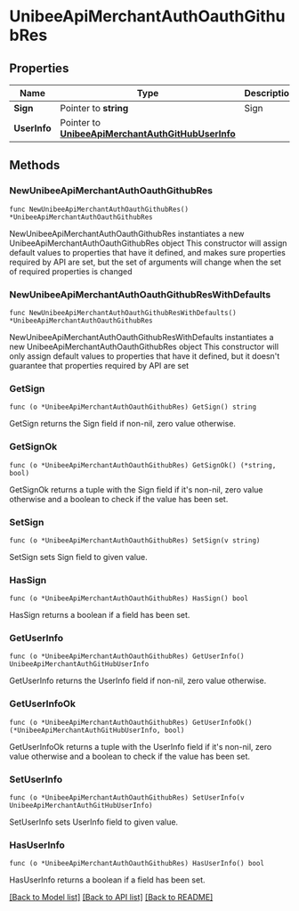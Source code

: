 # UnibeeApiMerchantAuthOauthGithubRes

## Properties

Name | Type | Description | Notes
------------ | ------------- | ------------- | -------------
**Sign** | Pointer to **string** | Sign | [optional] 
**UserInfo** | Pointer to [**UnibeeApiMerchantAuthGitHubUserInfo**](UnibeeApiMerchantAuthGitHubUserInfo.md) |  | [optional] 

## Methods

### NewUnibeeApiMerchantAuthOauthGithubRes

`func NewUnibeeApiMerchantAuthOauthGithubRes() *UnibeeApiMerchantAuthOauthGithubRes`

NewUnibeeApiMerchantAuthOauthGithubRes instantiates a new UnibeeApiMerchantAuthOauthGithubRes object
This constructor will assign default values to properties that have it defined,
and makes sure properties required by API are set, but the set of arguments
will change when the set of required properties is changed

### NewUnibeeApiMerchantAuthOauthGithubResWithDefaults

`func NewUnibeeApiMerchantAuthOauthGithubResWithDefaults() *UnibeeApiMerchantAuthOauthGithubRes`

NewUnibeeApiMerchantAuthOauthGithubResWithDefaults instantiates a new UnibeeApiMerchantAuthOauthGithubRes object
This constructor will only assign default values to properties that have it defined,
but it doesn't guarantee that properties required by API are set

### GetSign

`func (o *UnibeeApiMerchantAuthOauthGithubRes) GetSign() string`

GetSign returns the Sign field if non-nil, zero value otherwise.

### GetSignOk

`func (o *UnibeeApiMerchantAuthOauthGithubRes) GetSignOk() (*string, bool)`

GetSignOk returns a tuple with the Sign field if it's non-nil, zero value otherwise
and a boolean to check if the value has been set.

### SetSign

`func (o *UnibeeApiMerchantAuthOauthGithubRes) SetSign(v string)`

SetSign sets Sign field to given value.

### HasSign

`func (o *UnibeeApiMerchantAuthOauthGithubRes) HasSign() bool`

HasSign returns a boolean if a field has been set.

### GetUserInfo

`func (o *UnibeeApiMerchantAuthOauthGithubRes) GetUserInfo() UnibeeApiMerchantAuthGitHubUserInfo`

GetUserInfo returns the UserInfo field if non-nil, zero value otherwise.

### GetUserInfoOk

`func (o *UnibeeApiMerchantAuthOauthGithubRes) GetUserInfoOk() (*UnibeeApiMerchantAuthGitHubUserInfo, bool)`

GetUserInfoOk returns a tuple with the UserInfo field if it's non-nil, zero value otherwise
and a boolean to check if the value has been set.

### SetUserInfo

`func (o *UnibeeApiMerchantAuthOauthGithubRes) SetUserInfo(v UnibeeApiMerchantAuthGitHubUserInfo)`

SetUserInfo sets UserInfo field to given value.

### HasUserInfo

`func (o *UnibeeApiMerchantAuthOauthGithubRes) HasUserInfo() bool`

HasUserInfo returns a boolean if a field has been set.


[[Back to Model list]](../README.md#documentation-for-models) [[Back to API list]](../README.md#documentation-for-api-endpoints) [[Back to README]](../README.md)


